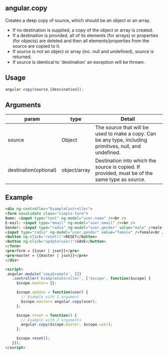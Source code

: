 ## angular.copy

Creates a deep copy of source, which should be an object or an array.

+ If no destination is supplied, a copy of the object or array is created.
+ If a destination is provided, all of its elements (for arrays) or properties (for objects) are deleted and then all elements/properties from the source are copied to it.
+ If source is not an object or array (inc. null and undefined), source is returned.
+ If source is identical to 'destination' an exception will be thrown.

## Usage
```js
angular.copy(source,[descination]);
```

## Arguments
|param|type|Detail|
|-----|----|------|
|source|Object|The source that will be used to make a copy. Can be any type, including primitives, null, and undefined.|
|destination(optional)|object/array|Destination into which the source is copied. If provided, must be of the same type as source.|

## Example
```html
<div ng-controller="ExampleController">
<form novalidate class="simple-form">
Name: <input type="text" ng-model="user.name" /><br />
E-mail: <input type="email" ng-model="user.email" /><br />
Gender: <input type="radio" ng-model="user.gender" value="male" />male
<input type="radio" ng-model="user.gender" value="female" />female<br />
<button ng-click="reset()">RESET</button>
<button ng-click="update(user)">SAVE</button>
</form>
<pre>form = {{user | json}}</pre>
<pre>master = {{master | json}}</pre>
</div>

<script>
 angular.module('copyExample', [])
   .controller('ExampleController', ['$scope', function($scope) {
     $scope.master= {};

     $scope.update = function(user) {
       // Example with 1 argument
       $scope.master= angular.copy(user);
     };

     $scope.reset = function() {
       // Example with 2 arguments
       angular.copy($scope.master, $scope.user);
     };

     $scope.reset();
   }]);
</script>
```
